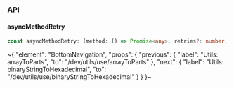 

### API

#### asyncMethodRetry

```ts
const asyncMethodRetry: (method: () => Promise<any>, retries?: number, timeout?: number) => Promise<any>;
```


~{
  "element": "BottomNavigation",
  "props": {
    "previous": {
      "label": "Utils: arrayToParts",
      "to": "/dev/utils/use/arrayToParts"
    },
    "next": {
      "label": "Utils: binaryStringToHexadecimal",
      "to": "/dev/utils/use/binaryStringToHexadecimal"
    }
  }
}~